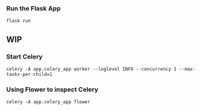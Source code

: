 ### Run the Flask App
```
flask run
```

## WIP
### Start Celery
```
celery -A app.celery_app worker --loglevel INFO --concurrency 1 --max-tasks-per-child=1
```

### Using Flower to inspect Celery
```
celery -A app.celery_app flower
```